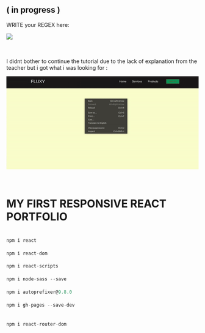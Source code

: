 ## ( in progress )

<p>WRITE your REGEX here: </p>

[<img src="./src/img/regular-expressions.jpg">](https://regex101.com/)

<br>

<p>I didnt bother to continue the tutorial due to the lack of explanation from the teacher but i got what i was looking for : </p>

[<img src="./src/img/uglywebsite.gif">](https://nadiamariduena.github.io/react-responsive1/)

<br>

# MY FIRST RESPONSIVE REACT PORTFOLIO

```javascript

npm i react

npm i react-dom

npm i react-scripts

npm i node-sass --save

npm i autoprefixer@9.8.0

npm i gh-pages --save-dev


npm i react-router-dom
```

